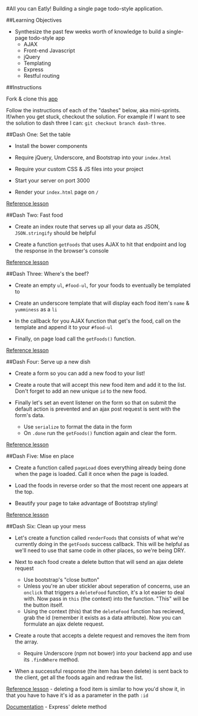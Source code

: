 #All you can Eatly!
Building a single page todo-style application.

##Learning Objectives

* Synthesize the past few weeks worth of knowledge to build a single-page todo-style app
	* AJAX
	* Front-end Javascript
	* jQuery
	* Templating
	* Express
	* Restful routing

##Instructions

Fork & clone this [app](https://github.com/sf-wdi-21/toEatly)

Follow the instructions of each of the "dashes" below, aka mini-sprints. If/when you get stuck, checkout the solution. For example if I want to see the solution to dash three I can: `git checkout branch dash-three`.

##Dash One: Set the table

* Install the bower components

* Require jQuery, Underscore, and Bootstrap into your `index.html`

* Require your custom CSS & JS files into your project

* Start your server on port 3000

* Render your `index.html` page on `/`

[Reference lesson](https://github.com/sf-wdi-21/notes/blob/master/week-03/day-01-bootstrap-orm/dawn-bootstrap/readme.md)

##Dash Two: Fast food

* Create an index route that serves up all your data as JSON, `JSON.stringify` should be helpful

* Create a function `getFoods` that uses AJAX to hit that endpoint and log the response in the browser's console

[Reference lesson](https://github.com/sf-wdi-21/notes/tree/master/week-02/day-02-forms+AJAX/dusk-ajax)

##Dash Three: Where's the beef?

* Create an empty `ul`, `#food-ul`, for your foods to eventually be templated to

* Create an underscore template that will display each food item's `name` & `yumminess` as a `li`

* In the callback for you AJAX function that get's the food, call on the template and append it to your `#food-ul`

* Finally, on page load call the `getFoods()` function.

[Reference lesson](https://github.com/sf-wdi-21/notes/blob/master/week-02/day-03-jquery-templating/html-templating/readme.md)

##Dash Four: Serve up a new dish

* Create a form so you can add a new food to your list!

* Create a route that will accept this new food item and add it to the list. Don't forget to add an new unique `id` to the new food.

* Finally let's set an event listener on the form so that on submit the default action is prevented and an ajax post request is sent with the form's data.
	* Use `serialize` to format the data in the form
	* On `.done` run the `getFoods()` function again and clear the form.

[Reference lesson](https://github.com/sf-wdi-21/notes/tree/master/week-02/day-02-forms+AJAX/dawn-forms)

##Dash Five: Mise en place

* Create a function called `pageLoad` does everything already being done when the page is loaded. Call it once when the page is loaded.

* Load the foods in reverse order so that the most recent one appears at the top.

* Beautify your page to take advantage of Bootstrap styling!

[Reference lesson](https://github.com/sf-wdi-21/notes/blob/master/week-03/day-01-bootstrap-orm/dawn-bootstrap/readme.md)

##Dash Six: Clean up your mess

* Let's create a function called `renderFoods` that consists of what we're currently doing in the `getFoods` success callback. This will be helpful as we'll need to use that same code in other places, so we're being DRY.

* Next to each food create a delete button that will send an ajax delete request
	 * Use bootstrap's "close button"
	 * Unless you're an uber stickler about seperation of concerns, use an `onclick` that triggers a `deleteFood` function, it's a lot easier to deal with. Now pass in `this` (the context) into the function. "This" will be the button itself.
	 * Using the context (this) that the `deleteFood` function has recieved, grab the id (remember it exists as a data attribute). Now you can formulate an ajax delete request.

* Create a route that accepts a delete request and removes the item from the array.
	* Require Underscore (npm not bower) into your backend app and use its `.findWhere` method.

* When a successful response (the item has been delete) is sent back to the client, get all the foods again and redraw the list.

[Reference lesson](https://github.com/sf-wdi-21/intro_express_live_code/blob/master/index.js) - deleting a food item is similar to how you'd show it, in that you have to have it's id as a parameter in the path `:id`

[Documentation](http://expressjs.com/api.html#app.delete.method) - Express' delete method
